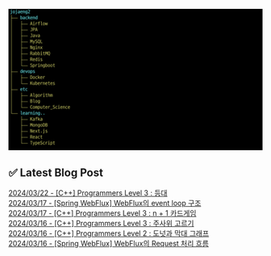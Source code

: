 ![image](./image/231205.png)

## ✅ Latest Blog Post

[2024/03/22 - [C++] Programmers Level 3 : 등대](http://blog.naver.com/ds4ouj/223392342733?fromRss=true) <br/>
[2024/03/17 - [Spring WebFlux] WebFlux의 event loop 구조](http://blog.naver.com/ds4ouj/223386167543?fromRss=true) <br/>
[2024/03/17 - [C++] Programmers Level 3 : n + 1 카드게임](http://blog.naver.com/ds4ouj/223386098710?fromRss=true) <br/>
[2024/03/16 - [C++] Programmers Level 3 : 주사위 고르기](http://blog.naver.com/ds4ouj/223385722888?fromRss=true) <br/>
[2024/03/16 - [C++] Programmers Level 2 : 도넛과 막대 그래프](http://blog.naver.com/ds4ouj/223385663330?fromRss=true) <br/>
[2024/03/16 - [Spring WebFlux] WebFlux의 Request 처리 흐름](http://blog.naver.com/ds4ouj/223385409103?fromRss=true) <br/>
